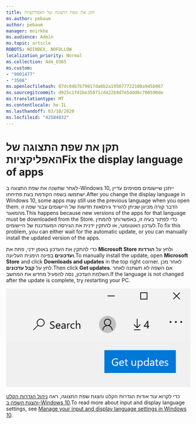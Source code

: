 ```yaml
---
title: תקן את שפת התצוגה של האפליקציות
ms.author: pebaum
author: pebaum
manager: mnirkhe
ms.audience: Admin
ms.topic: article
ROBOTS: NOINDEX, NOFOLLOW
localization_priority: Normal
ms.collection: Adm_O365
ms.custom:
- "9001477"
- "3508"
ms.openlocfilehash: 07dc04b7b79017da6b2a195077722108a945b967
ms.sourcegitcommit: d925c1fd1be35071cd422b9d7e5ddd6c700590de
ms.translationtype: MT
ms.contentlocale: he-IL
ms.lasthandoff: 03/10/2020
ms.locfileid: "42584832"
---
```

# <a name="fix-the-display-language-of-apps"></a><span data-ttu-id="9eec8-102">תקן את שפת התצוגה של האפליקציות</span><span class="sxs-lookup"><span data-stu-id="9eec8-102">Fix the display language of apps</span></span>

<span data-ttu-id="9eec8-103">לאחר שתשנה את שפת התצוגה ב-Windows 10, ייתכן שיישומים מסוימים עדיין ישתמשו בשפה הקודמת בעת פתיחתו.</span><span class="sxs-lookup"><span data-stu-id="9eec8-103">After you change the display language in Windows 10, some apps may still use the previous language when you open them.</span></span> <span data-ttu-id="9eec8-104">הדבר קורה מכיוון שניתן להוריד גירסאות חדשות של היישומים עבור שפה זו מהמאגר.</span><span class="sxs-lookup"><span data-stu-id="9eec8-104">This happens because new versions of the apps for that language must be downloaded from the Store.</span></span> <span data-ttu-id="9eec8-105">כדי לפתור בעיה זו, באפשרותך להמתין לעדכון האוטומטי, או להתקין ידנית את הגירסה המעודכנת של היישומים.</span><span class="sxs-lookup"><span data-stu-id="9eec8-105">To fix this problem, you can either wait for the automatic update, or you can manually install the updated version of the apps.</span></span>

<span data-ttu-id="9eec8-106">כדי להתקין את העדכון באופן ידני, פתח את **Microsoft Store** ולחץ על **הורדות ועדכונים** בפינה הימנית העליונה.</span><span class="sxs-lookup"><span data-stu-id="9eec8-106">To manually install the update, open **Microsoft Store** and click **Downloads and updates** in the top right corner.</span></span> <span data-ttu-id="9eec8-107">לאחר מכן לחץ על **קבל עדכונים**.</span><span class="sxs-lookup"><span data-stu-id="9eec8-107">Then click **Get updates**.</span></span> <span data-ttu-id="9eec8-108">אם השפה לא תשתנה לאחר השלמת העדכון, נסה להפעיל מחדש את המחשב.</span><span class="sxs-lookup"><span data-stu-id="9eec8-108">If the language is not changed after the update is complete, try restarting your PC.</span></span>

![קבל עדכונים.](media/get-updates.png)

<span data-ttu-id="9eec8-110">כדי לקרוא עוד אודות הגדרות הקלט והצגת שפת התצוגה, ראה [ניהול הגדרות הקלט והצגת השפה ב-Windows 10](https://support.microsoft.com/help/4027670/windows-10-add-and-switch-input-and-display-language-preferences).</span><span class="sxs-lookup"><span data-stu-id="9eec8-110">To read more about input and display language settings, see [Manage your input and display language settings in Windows 10](https://support.microsoft.com/help/4027670/windows-10-add-and-switch-input-and-display-language-preferences).</span></span>
